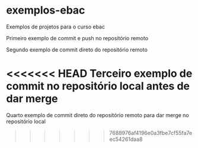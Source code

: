# exemplos-ebac
Exemplos de projetos para o curso ebac

Primeiro exemplo de commit e push no repositório remoto

Segundo exemplo de commit direto do repositório remoto

<<<<<<< HEAD
Terceiro exemplo de commit no repositório local antes de dar merge
=======
Quarto exemplo de commit direto do repositório remoto para dar merge no repositório local
>>>>>>> 7688976af4196e0a3fbe7cf55fa7eec54261daa8

